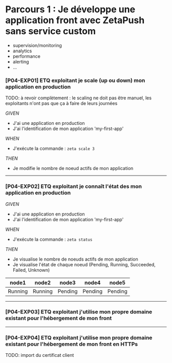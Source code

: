 
# <a name="parcours-1"></a> Parcours 1 : Je développe une application front avec ZetaPush sans service custom


- supervision/monitoring
- analytics
- performance
- alerting
- ...



### [P04-EXP01] ETQ exploitant je scale (up ou down) mon application en production

TODO: à revoir complètement : le scaling ne doit pas être manuel, les exploitants n'ont pas que ça à faire de leurs journées

*GIVEN*
  - J'ai une application en production
  - J'ai l'identification de mon application 'my-first-app'

*WHEN*
  - J'exécute la commande : ```zeta scale 3```

*THEN*
  - Je modifie le nombre de noeud actifs de mon application

---


### [P04-EXP02] ETQ exploitant je connaît l'état des mon application en production

*GIVEN*
  - J'ai une application en production
  - J'ai l'identification de mon application 'my-first-app'

*WHEN*
  - J'exécute la commande : ```zeta status```

*THEN*
  - Je visualise le nombre de noeuds actifs de mon application
  - Je visualise l'état de chaque noeud (Pending, Running, Succeeded, Failed, Unknown)

| node1  | node2  | node3  | node4  | node5  |
|---|---|---|---|---|
| Running  | Running  | Pending  | Pending  | Pending |

---

### [P04-EXP03] ETQ exploitant j'utilise mon propre domaine existant pour l'hébergement de mon front


---


### [P04-EXP04] ETQ exploitant j'utilise mon propre domaine existant pour l'hébergement de mon front en HTTPs

TODO: import du certificat client
